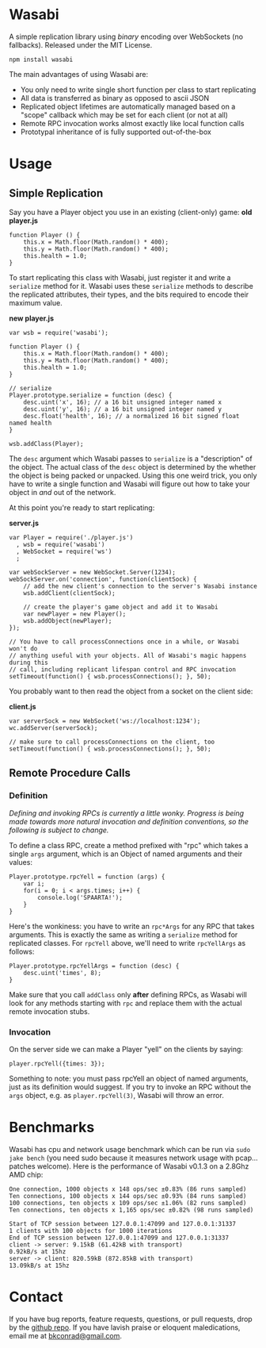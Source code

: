 # Wasabi

A simple replication library using *binary* encoding over WebSockets (no
fallbacks). Released under the MIT License.

    npm install wasabi

The main advantages of using Wasabi are:

 - You only need to write single short function per class to start
   replicating
 - All data is transferred as binary as opposed to ascii JSON
 - Replicated object lifetimes are automatically managed based on a
   "scope" callback which may be set for each client (or not at all)
 - Remote RPC invocation works almost exactly like local function calls
 - Prototypal inheritance of is fully supported out-of-the-box

# Usage

## Simple Replication

Say you have a Player object you use in an existing (client-only) game:
**old player.js**

    function Player () {
        this.x = Math.floor(Math.random() * 400);
        this.y = Math.floor(Math.random() * 400);
        this.health = 1.0;
    }

To start replicating this class with Wasabi, just register it and write a
`serialize` method for it.  Wasabi uses these `serialize` methods to
describe the replicated attributes, their types, and the bits required to
encode their maximum value.

**new player.js**

    var wsb = require('wasabi');
    
    function Player () {
        this.x = Math.floor(Math.random() * 400);
        this.y = Math.floor(Math.random() * 400);
        this.health = 1.0;
    }
    
    // serialize
    Player.prototype.serialize = function (desc) {
        desc.uint('x', 16); // a 16 bit unsigned integer named x
        desc.uint('y', 16); // a 16 bit unsigned integer named y
        desc.float('health', 16); // a normalized 16 bit signed float named health
    }
    
    wsb.addClass(Player);

The `desc` argument which Wasabi passes to `serialize` is a "description"
of the object. The actual class of the `desc` object is determined by the
whether the object is being packed or unpacked. Using this one weird
trick, you only have to write a single function and Wasabi will figure
out how to take your object in *and* out of the network.

At this point you're ready to start replicating:

**server.js**

    var Player = require('./player.js')
      , wsb = require('wasabi')
      , WebSocket = require('ws')
      ;
    
    var webSockServer = new WebSocket.Server(1234);
    webSockServer.on('connection', function(clientSock) {
        // add the new client's connection to the server's Wasabi instance
        wsb.addClient(clientSock);
        
        // create the player's game object and add it to Wasabi
        var newPlayer = new Player();
        wsb.addObject(newPlayer);
    });
    
    // You have to call processConnections once in a while, or Wasabi won't do
    // anything useful with your objects. All of Wasabi's magic happens during this
    // call, including replicant lifespan control and RPC invocation
    setTimeout(function() { wsb.processConnections(); }, 50);

You probably want to then read the object from a socket on the client side:

**client.js**

    var serverSock = new WebSocket('ws://localhost:1234');             
    wc.addServer(serverSock);
    
    // make sure to call processConnections on the client, too
    setTimeout(function() { wsb.processConnections(); }, 50);

## Remote Procedure Calls
### Definition
*Defining and invoking RPCs is currently a little wonky. Progress is being made towards more natural invocation and definition conventions, so the following is subject to change.*

To define a class RPC, create a method prefixed with "rpc" which takes a single `args` argument, which is an Object of named arguments and their values:

    Player.prototype.rpcYell = function (args) {
        var i;
        for(i = 0; i < args.times; i++) {
            console.log('SPAARTA!');
        }
    }
    
Here's the wonkiness: you have to write an `rpc*Args` for any RPC that takes arguments. This is exactly the same as writing a `serialize` method for replicated classes. For `rpcYell` above, we'll need to write `rpcYellArgs` as follows:

    Player.prototype.rpcYellArgs = function (desc) {
        desc.uint('times', 8);
    }
    
Make sure that you call `addClass` only **after** defining RPCs, as Wasabi will look for any methods starting with `rpc` and replace them with the actual remote invocation stubs.

### Invocation
On the server side we can make a Player "yell" on the clients by saying:

    player.rpcYell({times: 3});
    
Something to note: you must pass rpcYell an object of named arguments, just as its definition would suggest. If you try to invoke an RPC without the `args` object, e.g. as `player.rpcYell(3)`, Wasabi will throw an error.

# Benchmarks
Wasabi has cpu and network usage benchmark which can be run via `sudo jake bench` (you need sudo because it measures network usage with pcap... patches welcome). Here is the performance of Wasabi v0.1.3 on a 2.8Ghz AMD chip:

    One connection, 1000 objects x 148 ops/sec ±0.83% (86 runs sampled)
    Ten connections, 100 objects x 144 ops/sec ±0.93% (84 runs sampled)
    100 connections, ten objects x 109 ops/sec ±1.06% (82 runs sampled)
    Ten connections, ten objects x 1,165 ops/sec ±0.82% (98 runs sampled)
    
    Start of TCP session between 127.0.0.1:47099 and 127.0.0.1:31337
    1 clients with 100 objects for 1000 iterations
    End of TCP session between 127.0.0.1:47099 and 127.0.0.1:31337
    client -> server: 9.15kB (61.42kB with transport)
    0.92kB/s at 15hz
    server -> client: 820.59kB (872.85kB with transport)
    13.09kB/s at 15hz


# Contact
If you have bug reports, feature requests, questions, or pull requests, drop by the [github repo](https://github.com/kaen/wasabi). If you have lavish praise or eloquent maledications, email me at [bkconrad@gmail.com](mailto:bkconrad@gmail.com).
